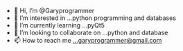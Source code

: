 - 👋 Hi, I’m @Garyprogrammer
- 👀 I’m interested in ...python programming and databases
- 🌱 I’m currently learning ...pyQt5
- 💞️ I’m looking to collaborate on ...python and database
- 📫 How to reach me ...garyprogrammer@gmail.com 

<!---
Garyprogrammer/Garyprogrammer is a ✨ special ✨ repository because its `README.md` (this file) appears on your GitHub profile.
You can click the Preview link to take a look at your changes.
--->
